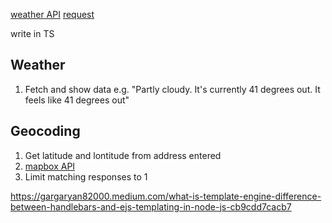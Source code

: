 [weather API](https://weatherstack.com/)
[request](https://www.npmjs.com/package/postman-request)

write in TS

## Weather

1. Fetch and show data e.g. "Partly cloudy. It's currently 41 degrees out. It
   feels like 41 degrees out"

## Geocoding

1. Get latitude and lontitude from address entered
2. [mapbox API](https://www.mapbox.com/)
3. Limit matching responses to 1

https://gargaryan82000.medium.com/what-is-template-engine-difference-between-handlebars-and-ejs-templating-in-node-js-cb9cdd7cacb7
